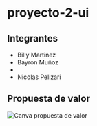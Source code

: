 # proyecto-2-ui


## Integrantes

- Billy Martinez
- Bayron Muñoz
- 
- Nicolas Pelizari


## Propuesta de valor
![Canva propuesta de valor](https://github.com/rileydev23/proyecto-2-ui/blob/main/Canvas%20propuesta%20de%20valor.png)
